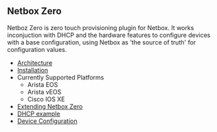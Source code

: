 ## Netbox Zero

Netboz Zero is zero touch provisioning plugin for Netbox. 
It works inconjuction with DHCP and the hardware features
to configure devices with a base configuration, using Netbox
as 'the source of truth' for configuration values. 

* [Architecture](docs/architecture.md)
* [Installation](docs/install.md)
*  Currently Supported Platforms
   * Arista EOS
   * Arista vEOS
   * Cisco IOS XE
* [Extending Netbox Zero](docs/extension.md)
* [DHCP example](docs/dhcp.md)
* [Device Configuration](docs/device_configuration.md)


